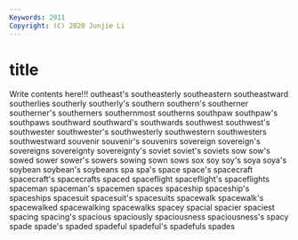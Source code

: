 ```yaml
---
Keywords: 2911
Copyright: (C) 2020 Junjie Li
---
```


# title

Write contents here!!!
outheast's
southeasterly 
southeastern 
southeastward 
southerlies 
southerly 
southerly's 
southern 
southern's 
southerner 
southerner's
southerners 
southernmost 
southerns 
southpaw 
southpaw's 
southpaws 
southward 
southward's 
southwards 
southwest
southwest's 
southwester 
southwester's 
southwesterly 
southwestern 
southwesters 
southwestward 
souvenir 
souvenir's 
souvenirs
sovereign 
sovereign's 
sovereigns 
sovereignty 
sovereignty's 
soviet 
soviet's 
soviets 
sow 
sow's
sowed 
sower 
sower's 
sowers 
sowing 
sown 
sows 
sox 
soy 
soy's
soya 
soya's 
soybean 
soybean's 
soybeans 
spa 
spa's 
space 
space's 
spacecraft
spacecraft's 
spacecrafts 
spaced 
spaceflight 
spaceflight's 
spaceflights 
spaceman 
spaceman's 
spacemen 
spaces
spaceship 
spaceship's 
spaceships 
spacesuit 
spacesuit's 
spacesuits 
spacewalk 
spacewalk's 
spacewalked 
spacewalking
spacewalks 
spacey 
spacial 
spacier 
spaciest 
spacing 
spacing's 
spacious 
spaciously 
spaciousness
spaciousness's 
spacy 
spade 
spade's 
spaded 
spadeful 
spadeful's 
spadefuls 
spades 
